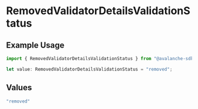 # RemovedValidatorDetailsValidationStatus

## Example Usage

```typescript
import { RemovedValidatorDetailsValidationStatus } from "@avalanche-sdk/chainkit/models/components";

let value: RemovedValidatorDetailsValidationStatus = "removed";
```

## Values

```typescript
"removed"
```